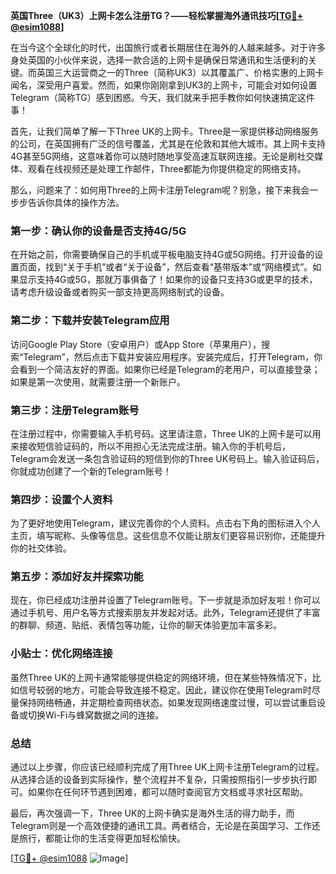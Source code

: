 **英国Three（UK3）上网卡怎么注册TG？——轻松掌握海外通讯技巧[[TG💪+ @esim1088](https://t.me/s/esim1088)]**

在当今这个全球化的时代，出国旅行或者长期居住在海外的人越来越多。对于许多身处英国的小伙伴来说，选择一款合适的上网卡是确保日常通讯和生活便利的关键。而英国三大运营商之一的Three（简称UK3）以其覆盖广、价格实惠的上网卡闻名，深受用户喜爱。然而，如果你刚刚拿到UK3的上网卡，可能会对如何设置Telegram（简称TG）感到困惑。今天，我们就来手把手教你如何快速搞定这件事！

首先，让我们简单了解一下Three UK的上网卡。Three是一家提供移动网络服务的公司，在英国拥有广泛的信号覆盖，尤其是在伦敦和其他大城市。其上网卡支持4G甚至5G网络，这意味着你可以随时随地享受高速互联网连接。无论是刷社交媒体、观看在线视频还是处理工作邮件，Three都能为你提供稳定的网络支持。

那么，问题来了：如何用Three的上网卡注册Telegram呢？别急，接下来我会一步步告诉你具体的操作方法。

### 第一步：确认你的设备是否支持4G/5G

在开始之前，你需要确保自己的手机或平板电脑支持4G或5G网络。打开设备的设置页面，找到“关于手机”或者“关于设备”，然后查看“基带版本”或“网络模式”。如果显示支持4G或5G，那就万事俱备了！如果你的设备只支持3G或更早的技术，请考虑升级设备或者购买一部支持更高网络制式的设备。

### 第二步：下载并安装Telegram应用

访问Google Play Store（安卓用户）或App Store（苹果用户），搜索“Telegram”，然后点击下载并安装应用程序。安装完成后，打开Telegram，你会看到一个简洁友好的界面。如果你已经是Telegram的老用户，可以直接登录；如果是第一次使用，就需要注册一个新账户。

### 第三步：注册Telegram账号

在注册过程中，你需要输入手机号码。这里请注意，Three UK的上网卡是可以用来接收短信验证码的，所以不用担心无法完成注册。输入你的手机号后，Telegram会发送一条包含验证码的短信到你的Three UK号码上。输入验证码后，你就成功创建了一个新的Telegram账号！

### 第四步：设置个人资料

为了更好地使用Telegram，建议完善你的个人资料。点击右下角的图标进入个人主页，填写昵称、头像等信息。这些信息不仅能让朋友们更容易识别你，还能提升你的社交体验。

### 第五步：添加好友并探索功能

现在，你已经成功注册并设置了Telegram账号。下一步就是添加好友啦！你可以通过手机号、用户名等方式搜索朋友并发起对话。此外，Telegram还提供了丰富的群聊、频道、贴纸、表情包等功能，让你的聊天体验更加丰富多彩。

### 小贴士：优化网络连接

虽然Three UK的上网卡通常能够提供稳定的网络环境，但在某些特殊情况下，比如信号较弱的地方，可能会导致连接不稳定。因此，建议你在使用Telegram时尽量保持网络畅通，并定期检查网络状态。如果发现网络速度过慢，可以尝试重启设备或切换Wi-Fi与蜂窝数据之间的连接。

### 总结

通过以上步骤，你应该已经顺利完成了用Three UK上网卡注册Telegram的过程。从选择合适的设备到实际操作，整个流程并不复杂，只需按照指引一步步执行即可。如果你在任何环节遇到困难，都可以随时查阅官方文档或寻求社区帮助。

最后，再次强调一下，Three UK的上网卡确实是海外生活的得力助手，而Telegram则是一个高效便捷的通讯工具。两者结合，无论是在英国学习、工作还是旅行，都能让你的生活变得更加轻松愉快。

[[TG💪+ @esim1088](https://t.me/s/esim1088) ![Image](https://i.postimg.cc/4NQfJmqS/Snipaste-2025-05-13-00-14-12.png)]